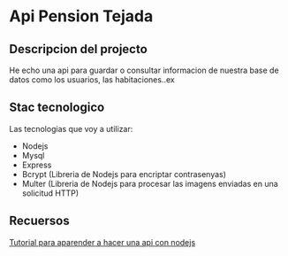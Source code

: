 # Api Pension Tejada
## Descripcion del projecto

He echo una api para guardar o consultar informacion de nuestra base de datos como los usuarios, las habitaciones..ex 

## Stac tecnologico
Las tecnologias que voy a utilizar:
- Nodejs
- Mysql
- Express 
- Bcrypt (Libreria de Nodejs para encriptar contrasenyas)
- Multer (Libreria de Nodejs para procesar las imagens enviadas en una solicitud HTTP)

## Recuersos 
[Tutorial para aparender a hacer una api con nodejs ](https://www.youtube.com/watch?v=qJ5R9WTW0_E&list=LL&index=5&t=10758s)
